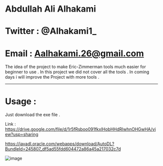 # Abdullah Ali Alhakami
# Twitter : @Alhakami1_
# Email : Aalhakami.26@gmail.com


The idea of the project to make Eric-Zimmerman tools much easier for beginner to use .
In this project we did not cover all the tools . In coming days i will improve the Project with more tools . 

------------------------------------------------------------------------------------------------------------------------

# Usage :
Just download the exe file . 

Link : https://drive.google.com/file/d/1r5fRsboo091fkxlHobHHdRlwhnOHGwHA/view?usp=sharing

https://javadl.oracle.com/webapps/download/AutoDL?BundleId=245807_df5ad55fdd604472a86a45a217032c7d


![image](https://user-images.githubusercontent.com/99384019/159705553-91ee12c8-d43c-40ac-9374-c57e073f5ed6.png)

